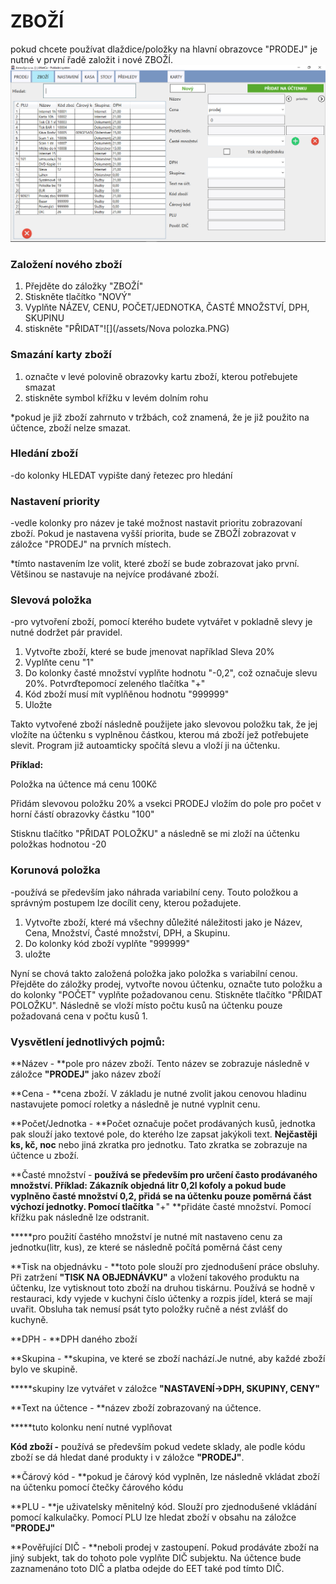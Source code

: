 # ZBOŽÍ

pokud chcete používat dlaždice/položky na hlavní obrazovce "PRODEJ" je nutné v první řadě založit i nové ZBOŽÍ.![](/assets/Zbozí.PNG)

### Založení nového zboží

1. Přejděte do záložky "ZBOŽÍ"
2. Stiskněte tlačítko "NOVÝ"
3. Vyplňte NÁZEV, CENU, POČET/JEDNOTKA, ČASTÉ MNOŽSTVÍ, DPH, SKUPINU
4. stiskněte "PŘIDAT"![](/assets/Nova polozka.PNG)

### Smazání karty zboží

1. označte v levé polovině obrazovky kartu zboží, kterou potřebujete smazat
2. stiskněte symbol křížku v levém dolním rohu 

\*pokud je již zboží zahrnuto v tržbách, což znamená, že je již použito na účtence, zboží nelze smazat.

### Hledání zboží

-do kolonky HLEDAT vypište daný řetezec pro hledání

### Nastavení priority

-vedle kolonky pro název je také možnost nastavit prioritu zobrazovaní zboží. Pokud je nastavena vyšší priorita, bude se ZBOŽÍ zobrazovat v záložce "PRODEJ" na prvních místech.

\*tímto nastavením lze volit, které zboží se bude zobrazovat jako první. Většinou se nastavuje na nejvíce prodávané zboží.

### Slevová položka

-pro vytvoření zboží, pomocí kterého budete vytvářet v pokladně slevy je nutné dodržet pár pravidel.

1. Vytvořte zboží, které se bude jmenovat například Sleva 20%
2. Vyplňte cenu "1"
3. Do kolonky časté množství vyplňte hodnotu "-0,2", což označuje slevu 20%. Potvrďtepomocí zeleného tlačítka "+"
4. Kód zboží musí mít vyplňěnou hodnotu "999999"
5. Uložte

Takto vytvořené zboží následně použijete jako slevovou položku tak, že jej vložíte na účtenku s vyplněnou částkou, kterou má zboží jež potřebujete slevit. Program již autoamticky spočítá slevu a vloží ji na účtenku.

**Příklad:**

Položka na účtence má cenu 100Kč

Přidám slevovou položku 20% a vsekci PRODEJ vložím do pole pro počet v horní částí obrazovky částku "100"

Stisknu tlačítko "PŘIDAT POLOŽKU"  a následně se mi zloží na účtenku položkas hodnotou -20

### Korunová položka

-používá se především jako náhrada variabilní ceny. Touto položkou a správným postupem lze docílit ceny, kterou požadujete.

1. Vytvořte zboží, které má všechny důležité náležitosti jako je Název, Cena, Množství, Časté množství, DPH, a Skupinu.
2. Do kolonky kód zboží vyplňte "999999"
3. uložte

Nyní se chová takto založená položka jako položka s variabilní cenou. Přejděte do záložky prodej, vytvořte novou účtenku, označte tuto položku a do kolonky "POČET" vyplňte požadovanou cenu. Stiskněte tlačítko "PŘIDAT POLOŽKU". Následně se vloží místo počtu kusů na účtenku pouze požadovaná cena v počtu kusů 1.

### Vysvětlení jednotlivých pojmů:

**Název - **pole pro název zboží. Tento název se zobrazuje následně v záložce **"PRODEJ"** jako název zboží

**Cena - **cena zboží. V základu je nutné zvolit jakou cenovou hladinu nastavujete pomocí roletky a následně je nutné vyplnit cenu.

**Počet/Jednotka - **Počet označuje počet prodávaných kusů, jednotka pak slouží jako textové pole, do kterého lze zapsat jakýkoli text. **Nejčastěji ks, kč, noc** nebo jiná zkratka pro jednotku. Tato zkratka se zobrazuje na účtence u zboží.

**Časté množství - **používá se především pro určení často prodávaného množství. Příklad: Zákazník objedná litr 0,2l kofoly a pokud bude vyplněno časté množství 0,2, přidá se na účtenku pouze poměrná část výchozí jednotky. Pomocí tlačítka** "+" **přidáte časté množství. Pomocí křížku pak následně lze odstranit.

**\***pro použití častého množství je nutné mít nastaveno cenu za jednotku\(litr, kus\), ze které se následně počítá poměrná část ceny

**Tisk na objednávku - **toto pole slouží pro zjednodušení práce obsluhy. Při zatržení **"TISK NA OBJEDNÁVKU"** a vložení takového produktu na účtenku, lze vytisknout toto zboží na druhou tiskárnu. Používá se hodně v restauraci, kdy vyjede v kuchyni číslo účtenky a rozpis jídel, která se mají uvařit. Obsluha tak nemusí psát tyto položky ručně a nést zvlášť do kuchyně.

**DPH - **DPH daného zboží

**Skupina - **skupina, ve které se zboží nachází.Je nutné, aby každé zboží bylo ve skupině.

**\***skupiny lze vytvářet v záložce **"NASTAVENÍ-&gt;DPH, SKUPINY, CENY"**

**Text na účtence - **název zboží zobrazovaný na účtence.

**\***tuto kolonku není nutné vyplňovat

**Kód zboží -** používá se především pokud vedete sklady, ale podle kódu zboží se dá hledat dané produkty i v záložce **"PRODEJ"**.

**Čárový kód - **pokud je čárový kód vyplněn, lze následně vkládat zboží na účtenku pomocí čtečky čárového kódu

**PLU - **je uživatelsky měnitelný kód. Slouží pro zjednodušené vkládání pomocí kalkulačky. Pomocí PLU lze hledat zboží v obsahu na záložce **"PRODEJ"**

**Pověřující DIČ - **neboli prodej v zastoupení. Pokud prodáváte zboží na jiný subjekt, tak do tohoto pole vyplňte DIČ subjektu. Na účtence bude zaznamenáno toto DIČ a platba odejde do EET také pod tímto DIČ.

